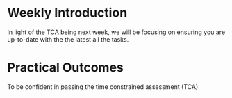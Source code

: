 

# Weekly Introduction

In light of the TCA being next week, we will be focusing on ensuring you are up-to-date with the the latest all the tasks. 

# Practical Outcomes 

To be confident in passing the time constrained assessment (TCA)
 
 
